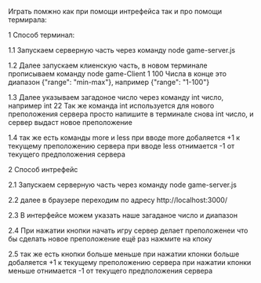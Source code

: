 Играть помжно как при помощи интрефейса так и про помощи термирала:

1 Способ терминал:

1.1 Запускаем серверную часть через команду node game-server.js

1.2 Далее запускаем клиенскую часть, в новом терминале прописываем команду node game-Client 1 100 
Числа в конце это диапазон {"range": "min-max"}, например {"range": "1-100"} 

1.3 Далее указываем загадоное число через команду int число, например int 22
Так же команда int используется для нового преположения сервера просто напишите в терминале снова int число, и сервер выдаст новое преположение 

1.4 так же есть команды more и less
при вводе more добаляется +1 к текущему преположению сервера
при вводе less отнимается -1 от текущего предположения сервера 

2 Способ интрефейс 

2.1 Запускаем серверную часть через команду node game-server.js

2.2 далее в браузере переходим по адресу http://localhost:3000/

2.3 В интерфейсе можем указать наше загаданое число и диапазон

2.4 При нажатии кнопки начать игру сервер делает преположенеи что бы сделать новое преположение ещё раз нажмите на кпоку 

2.5 так же есть кнопки больше меньше
при нажатии кпонки больше добаляется +1 к текущему преположению сервера
при нажатии кпонки меньше отнимается -1 от текущего предположения сервера 
